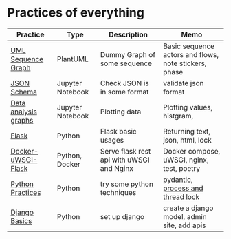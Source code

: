 # Practices of everything

| Practice                                                                                                                      | Type             | Description                               | Memo                                                                                                                                                                                                                                        |
| ----------------------------------------------------------------------------------------------------------------------------- | ---------------- | ----------------------------------------- | ------------------------------------------------------------------------------------------------------------------------------------------------------------------------------------------------------------------------------------------- |
| [UML Sequence Graph](https://github.com/jinyongnan810/variaty-practices/tree/main/plantuml-practices/sequence.plantuml)       | PlantUML         | Dummy Graph of some sequence              | Basic sequence actors and flows, note stickers, phase                                                                                                                                                                                       |
| [JSON Schema](https://github.com/jinyongnan810/variaty-practices/tree/main/json-schema-practices/json_schema_practices.ipynb) | Jupyter Notebook | Check JSON is in some format              | validate json format                                                                                                                                                                                                                        |
| [Data analysis graphs](https://github.com/jinyongnan810/variaty-practices/tree/main/graph-practices)                          | Jupyter Notebook | Plotting data                             | Plotting values, histgram,                                                                                                                                                                                                                  |
| [Flask](https://github.com/jinyongnan810/variaty-practices/tree/main/flask-practices)                                         | Python           | Flask basic usages                        | Returning text, json, html, lock                                                                                                                                                                                                            |
| [Docker-uWSGI-Flask](https://github.com/jinyongnan810/variaty-practices/tree/main/docker-uwsgi-flask-practices)               | Python, Docker   | Serve flask rest api with uWSGI and Nginx | Docker compose, uWSGI, nginx, test, poetry                                                                                                                                                                                                  |
| [Python Practices](https://github.com/jinyongnan810/variaty-practices/tree/main/python-practices)                             | Python           | try some python techniques                | [pydantic](https://github.com/jinyongnan810/variaty-practices/tree/main/python-practices/pydantic-practices.ipynb), [process and thread lock](https://github.com/jinyongnan810/variaty-practices/tree/main/python-practices/lock-practices) |
| [Django Basics](https://github.com/jinyongnan810/variaty-practices/tree/main/django_basics)                                   | Python           | set up django                             | create a django model, admin site, add apis                                                                                                                                                                                                 |

